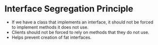 # Interface Segregation Principle
- If we have a class that implements an interface, it should not be forced to implement methods it does not use.
- Clients should not be forced to rely on methods that they do not use.
- Helps prevent creation of fat interfaces.